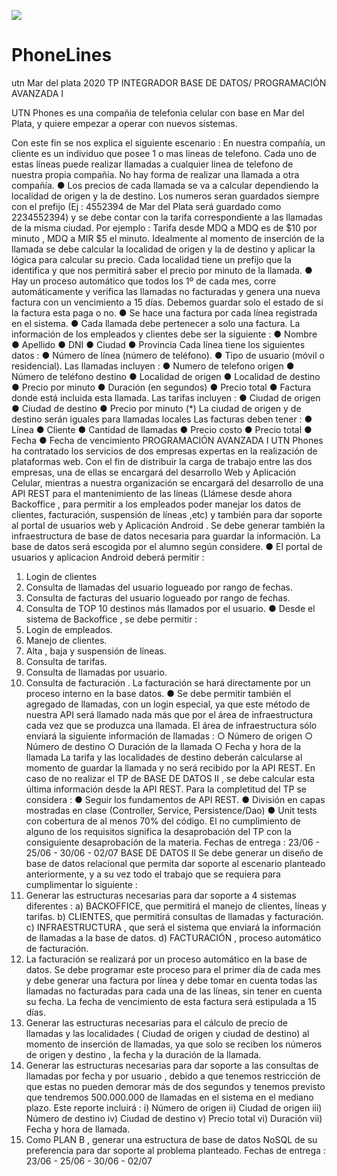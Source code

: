 ![](PhoneLine.png)
# PhoneLines
utn Mar del plata 2020
TP INTEGRADOR BASE DE DATOS/ PROGRAMACIÓN AVANZADA I  
 
UTN Phones ​es una compañia de telefonia celular con base en Mar del Plata, y quiere empezar a operar con nuevos sistemas.  
 
Con este fin se nos explica el siguiente escenario : 
 En nuestra compañía, un cliente es un individuo que posee 1 o mas lineas de
telefono. Cada uno de estas líneas puede realizar llamadas a cualquier linea de
telefono de nuestra propia compañía. No hay forma de realizar una llamada a otra
compañía.
● Los precios de cada llamada se va a calcular dependiendo la localidad de origen y
la de destino. Los numeros seran guardados siempre con el prefijo (Ej : 4552394
de Mar del Plata será guardado como 2234552394) y se debe contar con la tarifa
correspondiente a las llamadas de la misma ciudad. Por ejemplo : Tarifa desde
MDQ a MDQ es de $10 por minuto , MDQ a MIR $5 el minuto. Idealmente al
momento de inserción de la llamada se debe calcular la localidad de origen y la de
destino y aplicar la lógica para calcular su precio. Cada localidad tiene un prefijo
que la identifica y que nos permitirá saber el precio por minuto de la llamada.
● Hay un proceso automático que todos los 1º de cada mes, corre automáticamente
y verifica las llamadas no facturadas y genera una nueva factura con un
vencimiento a 15 días. Debemos guardar solo el estado de si la factura esta paga
o no.
● Se hace una factura por cada línea registrada en el sistema.
● Cada llamada debe pertenecer a solo una factura.
La información de los empleados y clientes debe ser la siguiente :
● Nombre
● Apellido
● DNI
● Ciudad
● Provincia
Cada línea tiene los siguientes datos :
● Número de línea (número de teléfono).
● Tipo de usuario (móvil o residencial).
Las llamadas incluyen :
● Numero de telefono origen
● Número de teléfono destino
● Localidad de origen
● Localidad de destino
● Precio por minuto
● Duración (en segundos)
● Precio total
● Factura donde está incluida esta llamada.
Las tarifas incluyen :
● Ciudad de origen
● Ciudad de destino
● Precio por minuto
(*) La ciudad de origen y de destino serán iguales para llamadas locales
Las facturas deben tener :
● Línea
● Cliente
● Cantidad de llamadas
● Precio costo
● Precio total
● Fecha
● Fecha de vencimiento
PROGRAMACIÓN AVANZADA I
UTN Phones ha contratado los servicios de dos empresas expertas en la realización de
plataformas web. Con el fin de distribuir la carga de trabajo entre las dos empresas, una
de ellas se encargará del desarrollo Web y Aplicación Celular, mientras a nuestra
organización se encargará del desarrollo de una API REST para el mantenimiento de las
líneas (Llámese desde ahora Backoffice , para permitir a los empleados poder manejar
los datos de clientes, facturación, suspensión de líneas ,etc) y también para dar soporte
al portal de usuarios web y Aplicación Android . Se debe generar también la
infraestructura de base de datos necesaria para guardar la información. La base de
datos será escogida por el alumno según considere.
● El portal de usuarios y aplicacion Android deberá permitir :
1) Login de clientes
2) Consulta de llamadas del usuario logueado por rango de fechas.
3) Consulta de facturas del usuario logueado por rango de fechas.
4) Consulta de TOP 10 destinos más llamados por el usuario.
● Desde el sistema de Backoffice , se debe permitir :
1) Login de empleados.
2) Manejo de clientes.
3) Alta , baja y suspensión
de líneas.
4) Consulta de tarifas.
5) Consulta de llamadas
por usuario.
6) Consulta de facturación .
La facturación se hará
directamente por un
proceso interno en la
base datos.
● Se debe permitir también el agregado de llamadas, con un login especial, ya que
este método de nuestra API será llamado nada más que por el área de
infraestructura cada vez que se produzca una llamada. El área de infraestructura
sólo enviará la siguiente información de llamadas :
○ Número de origen
○ Número de destino
○ Duración de la llamada
○ Fecha y hora de la llamada
La tarifa y las localidades de destino deberán calcularse al momento de guardar la
llamada y no será recibido por la API REST.
En caso de no realizar el TP de BASE DE DATOS II , se debe calcular esta última
información desde la API REST.
Para la completitud del TP se considera :
● Seguir los fundamentos de API REST.
● División en capas mostradas en clase (Controller, Service, Persistence/Dao)
● Unit tests con cobertura de al menos 70% del código.
El no cumplimiento de alguno de los requisitos significa la desaprobación del TP con la
consiguiente desaprobación de la materia.
Fechas de entrega : 23/06 - 25/06 - 30/06 - 02/07
BASE DE DATOS II
Se debe generar un diseño de base de datos relacional que permita dar soporte al
escenario planteado anteriormente, y a su vez todo el trabajo que se requiera para
cumplimentar lo siguiente :
1) Generar las estructuras necesarias para dar soporte a 4 sistemas diferentes :
a) BACKOFFICE, que permitirá el manejo de clientes, líneas y tarifas.
b) CLIENTES, que permitirá consultas de llamadas y facturación.
c) INFRAESTRUCTURA , que será el sistema que enviará la información de
llamadas a la base de datos.
d) FACTURACIÓN , proceso automático de facturación.
2) La facturación se realizará por un proceso automático en la base de datos. Se
debe programar este proceso para el primer día de cada mes y debe generar una
factura por línea y debe tomar en cuenta todas las llamadas no facturadas
para cada una de las líneas, sin tener en cuenta su fecha. La fecha de
vencimiento de esta factura será estipulada a 15 días.
3) Generar las estructuras necesarias para el cálculo de precio de llamadas y las
localidades ( Ciudad de origen y ciudad de destino) al momento de inserción de
llamadas, ya que solo se reciben los números de origen y destino , la fecha y la
duración de la llamada.
4) Generar las estructuras necesarias para dar soporte a las consultas de llamadas
por fecha y por usuario , debido a que tenemos restricción de que estas no
pueden demorar más de dos segundos y tenemos previsto que tendremos
500.000.000 de llamadas en el sistema en el mediano plazo. Este reporte incluirá
:
i) Número de origen
ii) Ciudad de origen
iii) Número de destino
iv) Ciudad de destino
v) Precio total
vi) Duración
vii) Fecha y hora de llamada.
5) Como PLAN B , generar una estructura de base de datos NoSQL de su preferencia
para dar soporte al problema planteado.
Fechas de entrega : 23/06 - 25/06 - 30/06 - 02/07
